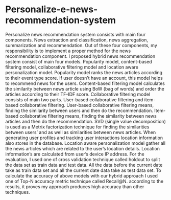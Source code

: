 # Personalize-e-news-recommendation-system

Personalize news recommendation system consists with main four components. News extraction and classification, news aggregation, summarization and recommendation. Out of these four components, my responsibility is to implement a proper method for the news recommendation component. 
I proposed hybrid news recommendation system consist of main four models. Popularity model, content-based filtering model, collaborative filtering model and location aware personalization model.
Popularity model ranks the news articles according to their event type score. If user doesn’t have an account, this model helps to recommend news for the users.
Content-based filtering model calculates the similarity between news article using BoW (bag of words) and order the articles according to their TF-IDF score.
Collaborative filtering model consists of main two parts. User-based collaborative filtering and item-based collaborative filtering. User-based collaborative filtering means, finding the similarity between users and then do the recommendation. Item-based collaborative filtering means, finding the similarity between news articles and then do the recommendation. SVD (single value decomposition) is used as a Metrix factorization technique for finding the similarities between users’ and as well as similarities between news articles.
When generating user profiles and tracking user interactions location information also stores in the database. Location aware personalization model gather all the news articles which are related to the user’s location details. Location information’s are calculated from user’s device IP address. 
For the evaluation, I used one of cross validation technique called holdout to split the data set as train data and test data. All the data before the current date take as train data set and all the current date data take as test data set. To calculate the accuracy of above models with our hybrid approach I used one of Top-N accuracy metric technique called Recall@N. according to the results, it proves my approach produces high accuracy than other techniques.
